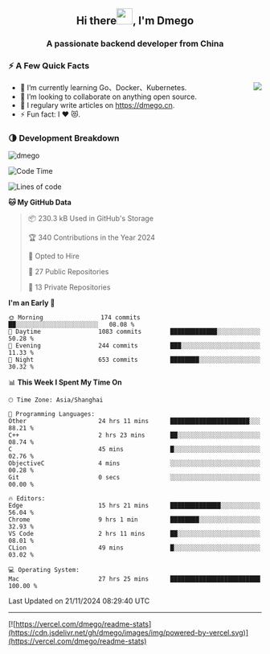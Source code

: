 <h2 align="center">Hi there<img src="https://cdn.jsdelivr.net/gh/dmego/images/img/Hi.gif" height="32" />, I'm Dmego </h2>
<h3 align="center">A passionate backend developer from China</h3>

### ⚡️ A Few Quick Facts

<img align="right" src="https://readme-stats-dmego.vercel.app/api?username=dmego&show_icons=true&icon_color=1573B3&hide_title=true&text_color=718096&bg_color=00000000&hide_border=true"/>

<ul>
    <li> 🌱 I’m currently learning Go、Docker、Kubernetes.</li>
    <li> 👯 I’m looking to collaborate on anything open source.</li>
    <li> 📝 I regulary write articles on <a href="https://dmego.cn">https://dmego.cn</a>.</li>
    <li> ⚡ Fun fact: I ❤️ 😻.</li>
</ul>

### 🌗 Development Breakdown

<img src="https://komarev.com/ghpvc/?username=dmego" alt="dmego" />

<!--START_SECTION:waka-->
![Code Time](http://img.shields.io/badge/Code%20Time-3%2C106%20hrs%209%20mins-blue)

![Lines of code](https://img.shields.io/badge/From%20Hello%20World%20I%27ve%20Written-677.2%20thousand%20lines%20of%20code-blue)

**🐱 My GitHub Data** 

> 📦 230.3 kB Used in GitHub's Storage 
 > 
> 🏆 340 Contributions in the Year 2024
 > 
> 💼 Opted to Hire
 > 
> 📜 27 Public Repositories 
 > 
> 🔑 13 Private Repositories 
 > 
**I'm an Early 🐤** 

```text
🌞 Morning                174 commits         ██░░░░░░░░░░░░░░░░░░░░░░░   08.08 % 
🌆 Daytime                1083 commits        █████████████░░░░░░░░░░░░   50.28 % 
🌃 Evening                244 commits         ███░░░░░░░░░░░░░░░░░░░░░░   11.33 % 
🌙 Night                  653 commits         ████████░░░░░░░░░░░░░░░░░   30.32 % 
```


📊 **This Week I Spent My Time On** 

```text
🕑︎ Time Zone: Asia/Shanghai

💬 Programming Languages: 
Other                    24 hrs 11 mins      ██████████████████████░░░   88.21 % 
C++                      2 hrs 23 mins       ██░░░░░░░░░░░░░░░░░░░░░░░   08.74 % 
C                        45 mins             █░░░░░░░░░░░░░░░░░░░░░░░░   02.76 % 
ObjectiveC               4 mins              ░░░░░░░░░░░░░░░░░░░░░░░░░   00.28 % 
Git                      0 secs              ░░░░░░░░░░░░░░░░░░░░░░░░░   00.00 % 

🔥 Editors: 
Edge                     15 hrs 21 mins      ██████████████░░░░░░░░░░░   56.04 % 
Chrome                   9 hrs 1 min         ████████░░░░░░░░░░░░░░░░░   32.93 % 
VS Code                  2 hrs 11 mins       ██░░░░░░░░░░░░░░░░░░░░░░░   08.01 % 
CLion                    49 mins             █░░░░░░░░░░░░░░░░░░░░░░░░   03.02 % 

💻 Operating System: 
Mac                      27 hrs 25 mins      █████████████████████████   100.00 % 
```


 Last Updated on 21/11/2024 08:29:40 UTC
<!--END_SECTION:waka-->

---

[![https://vercel.com/dmego/readme-stats](https://cdn.jsdelivr.net/gh/dmego/images/img/powered-by-vercel.svg)](https://vercel.com/dmego/readme-stats)


